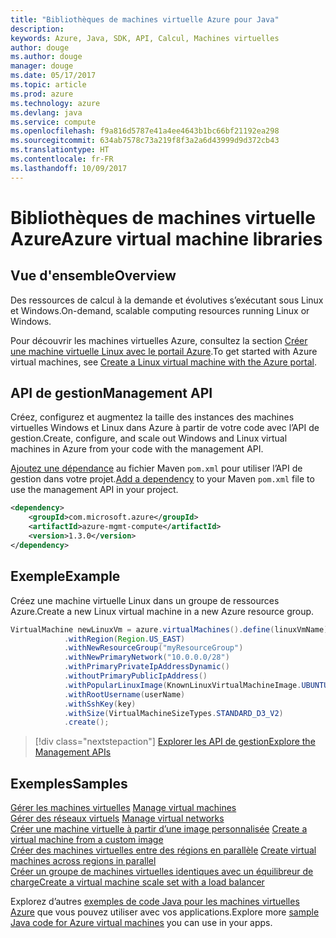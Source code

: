 ```yaml
---
title: "Bibliothèques de machines virtuelle Azure pour Java"
description: 
keywords: Azure, Java, SDK, API, Calcul, Machines virtuelles
author: douge
ms.author: douge
manager: douge
ms.date: 05/17/2017
ms.topic: article
ms.prod: azure
ms.technology: azure
ms.devlang: java
ms.service: compute
ms.openlocfilehash: f9a816d5787e41a4ee4643b1bc66bf21192ea298
ms.sourcegitcommit: 634ab7578c73a219f8f3a2a6d43999d9d372cb43
ms.translationtype: HT
ms.contentlocale: fr-FR
ms.lasthandoff: 10/09/2017
---
```

# <a name="azure-virtual-machine-libraries"></a><span data-ttu-id="33387-103">Bibliothèques de machines virtuelle Azure</span><span class="sxs-lookup"><span data-stu-id="33387-103">Azure virtual machine libraries</span></span>

## <a name="overview"></a><span data-ttu-id="33387-104">Vue d'ensemble</span><span class="sxs-lookup"><span data-stu-id="33387-104">Overview</span></span>

<span data-ttu-id="33387-105">Des ressources de calcul à la demande et évolutives s’exécutant sous Linux et Windows.</span><span class="sxs-lookup"><span data-stu-id="33387-105">On-demand, scalable computing resources running Linux or Windows.</span></span>

<span data-ttu-id="33387-106">Pour découvrir les machines virtuelles Azure, consultez la section [Créer une machine virtuelle Linux avec le portail Azure](/azure/virtual-machines/linux/quick-create-portal).</span><span class="sxs-lookup"><span data-stu-id="33387-106">To get started with Azure virtual machines, see [Create a Linux virtual machine with the Azure portal](/azure/virtual-machines/linux/quick-create-portal).</span></span>

## <a name="management-api"></a><span data-ttu-id="33387-107">API de gestion</span><span class="sxs-lookup"><span data-stu-id="33387-107">Management API</span></span>

<span data-ttu-id="33387-108">Créez, configurez et augmentez la taille des instances des machines virtuelles Windows et Linux dans Azure à partir de votre code avec l’API de gestion.</span><span class="sxs-lookup"><span data-stu-id="33387-108">Create, configure, and scale out Windows and Linux virtual machines in Azure from your code with the management API.</span></span>

<span data-ttu-id="33387-109">[Ajoutez une dépendance](https://maven.apache.org/guides/getting-started/index.html#How_do_I_use_external_dependencies) au fichier Maven `pom.xml` pour utiliser l’API de gestion dans votre projet.</span><span class="sxs-lookup"><span data-stu-id="33387-109">[Add a dependency](https://maven.apache.org/guides/getting-started/index.html#How_do_I_use_external_dependencies) to your Maven `pom.xml` file to use the management API in your project.</span></span>  

```XML
<dependency>
    <groupId>com.microsoft.azure</groupId>
    <artifactId>azure-mgmt-compute</artifactId>
    <version>1.3.0</version>
</dependency>
```   


## <a name="example"></a><span data-ttu-id="33387-110">Exemple</span><span class="sxs-lookup"><span data-stu-id="33387-110">Example</span></span>

<span data-ttu-id="33387-111">Créez une machine virtuelle Linux dans un groupe de ressources Azure.</span><span class="sxs-lookup"><span data-stu-id="33387-111">Create a new Linux virtual machine in a new Azure resource group.</span></span>

```java
VirtualMachine newLinuxVm = azure.virtualMachines().define(linuxVmName)
            .withRegion(Region.US_EAST)
            .withNewResourceGroup("myResourceGroup")
            .withNewPrimaryNetwork("10.0.0.0/28")
            .withPrimaryPrivateIpAddressDynamic()
            .withoutPrimaryPublicIpAddress()
            .withPopularLinuxImage(KnownLinuxVirtualMachineImage.UBUNTU_SERVER_16_04_LTS)
            .withRootUsername(userName)
            .withSshKey(key)
            .withSize(VirtualMachineSizeTypes.STANDARD_D3_V2)
            .create();
```

> [!div class="nextstepaction"]
> [<span data-ttu-id="33387-112">Explorer les API de gestion</span><span class="sxs-lookup"><span data-stu-id="33387-112">Explore the Management APIs</span></span>](/java/api/overview/azure/virtualmachines/managementapi)


## <a name="samples"></a><span data-ttu-id="33387-113">Exemples</span><span class="sxs-lookup"><span data-stu-id="33387-113">Samples</span></span>

<span data-ttu-id="33387-114">[Gérer les machines virtuelles][1] </span><span class="sxs-lookup"><span data-stu-id="33387-114">[Manage virtual machines][1] </span></span>  
<span data-ttu-id="33387-115">[Gérer des réseaux virtuels][6] </span><span class="sxs-lookup"><span data-stu-id="33387-115">[Manage virtual networks][6] </span></span>  
<span data-ttu-id="33387-116">[Créer une machine virtuelle à partir d’une image personnalisée][2] </span><span class="sxs-lookup"><span data-stu-id="33387-116">[Create a virtual machine from a custom image][2] </span></span>  
<span data-ttu-id="33387-117">[Créer des machines virtuelles entre des régions en parallèle][5]  </span><span class="sxs-lookup"><span data-stu-id="33387-117">[Create virtual machines across regions in parallel][5]  </span></span>  
<span data-ttu-id="33387-118">[Créer un groupe de machines virtuelles identiques avec un équilibreur de charge][7]</span><span class="sxs-lookup"><span data-stu-id="33387-118">[Create a virtual machine scale set with a load balancer][7]</span></span>    

[1]: ../docs-ref-conceptual/java-sdk-manage-virtual-machines.md
[2]: https://azure.microsoft.com/resources/samples/managed-disk-java-create-virtual-machine-using-custom-image/
[5]: ../docs-ref-conceptual/java-sdk-virtual-machines-in-parallel.md
[6]: ../docs-ref-conceptual/java-sdk-manage-virtual-networks.md
[7]: ../docs-ref-conceptual/java-sdk-manage-vm-scalesets.md

<span data-ttu-id="33387-119">Explorez d’autres [exemples de code Java pour les machines virtuelles Azure](https://azure.microsoft.com/resources/samples/?platform=java&term=VM) que vous pouvez utiliser avec vos applications.</span><span class="sxs-lookup"><span data-stu-id="33387-119">Explore more [sample Java code for Azure virtual machines](https://azure.microsoft.com/resources/samples/?platform=java&term=VM) you can use in your apps.</span></span>